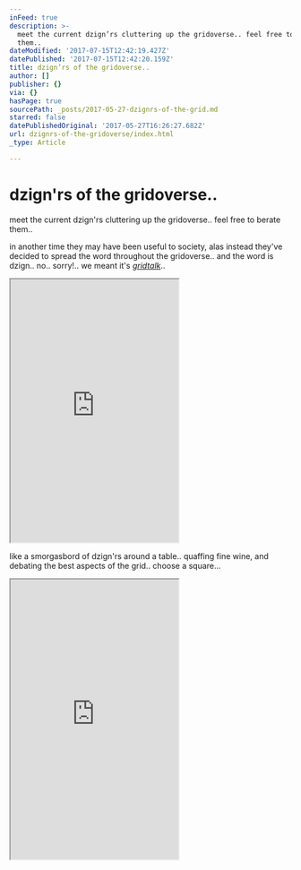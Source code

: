 ```yaml
---
inFeed: true
description: >-
  meet the current dzign’rs cluttering up the gridoverse.. feel free to berate
  them..
dateModified: '2017-07-15T12:42:19.427Z'
datePublished: '2017-07-15T12:42:20.159Z'
title: dzign’rs of the gridoverse..
author: []
publisher: {}
via: {}
hasPage: true
sourcePath: _posts/2017-05-27-dzignrs-of-the-grid.md
starred: false
datePublishedOriginal: '2017-05-27T16:26:27.682Z'
url: dzignrs-of-the-gridoverse/index.html
_type: Article

---
```

# dzign'rs of the gridoverse..

meet the current dzign'rs cluttering up the gridoverse.. feel free to berate them..

in another time they may have been useful to society, alas instead they've decided to spread the word throughout the gridoverse.. and the word is dzign.. no.. sorry!.. we meant it's _[gridtalk][0]_..

<iframe src="https://the-grid.github.io/ed-userhtml/?g=eJytVG2OmzAQ_c8p3FRVWqlAdrOJVEKiSj1CD1ANMIA3xka2EzateveODZuy1VZpBfyI7PF8vPdmMqmxF4GHIMqVtMAlavYjYPS1ynDLlUyYRgGWn3Hn7QU3rYBLwixkYrB1vLB1wrafVu3TLvgZBFEFQqC-3Mg1xN2vfZyzlEKBTQSWts_DG6jQZ1Et5NxS3TvneUWRCZUfneXPXDXyqrYjg9Ugn2FEG8MQjIeRQX4sIcfwzA3PuPBFal4UKHsMDZ1FD-JvOa7gVu72my5kRomT9T5WtQnbrN65syN4vfikpdJN0h9JIXwf0uNH5n4_OJ-wMeEtv7HwSa3O1MrX9FtF691rriOaY62dp8Un6x-cVpVWJ1mEuRJKJ-xtQV--cRgHS1fznnBJExUa_h0pz0PfgxaKgsuKDNv2ia3vndUlD0HwivS6Nj6N-7lMc5QW9SFIC35muQBj9ovrqC4OwYuHgRGZ3SylwGqN5X5ZW9uaJI67rotsxy0lpHFvYg4F5ksaZF2h3S-_ZQLkcemCU95UzOh8vxjHZhmHzEcalXMQTXwXtbJaPJf3YvviY1C9rgOml0-O-uLgYTANDf2fzJs0JoeBwPgIpEF__0_GhBWEUSV40pPo3s9B9_FkLAP2qE5a4oXZWp_YV_UFBLssiU0U3VRgSstzgUrD3SQZ1rN0vUfCTItwnLHthLrStAtBHCMuSzWJ6cMcTJHWy0VJZJ-p2UhrQZ-a23wnNPmZv680if9mDv6OdKaMISQdojVzU-fSWKhof1yXWjRtq21n22pLw84cO6ZK3_pOaVH8w6T3KsTD7v8FeEC4Ug" height="470" style=""></iframe>

like a smorgasbord of dzign'rs around a table.. quaffing fine wine, and debating the best aspects of the grid.. choose a square...

<iframe src="https://the-grid.github.io/ed-userhtml/?g=eJxNkUFrAjEQhe_-ipBC3QVNVFqLuutBKKUXT72VUmIy0ehusiSj1Jb-9866Cr1lMi_vzXwpEp4rWBY1oGJNDA1EPJfcbubK1M4nznTwCB5LPp1NxqPJw9OUy2Uhu3e9wrgTc6Z9MYwhIKcWXVEj6egaXGb26DW64DMzYGlA2pz99Bg7qcj2VNt9YiUzYgv4XEFNSWl1flPbtaohS_n76GNBamdZ9l-zOr-ajKxyFgGP0beaq5GOoBCuOnJYUEM4Qz1nOplIUVPJpaTdPGgUVmnYhHAQHlCC_3xZyWQOYp_uvuymrsrx_QlioiXK00TMeGtDc4tGRcpYBwOCUBG5FdgQIbvulS96v5kJ-thOMmD9jkifTre84T5RTj_PFwS049UR1ZVK6QJVh_oChTOjUA13EWzJd4hNmkuJO9hGZ4Ry0ny7rb-K_LFuQkIyeLz9xx9EK6FJ" height="500" style=""></iframe>



[0]: http://gridtalk.info/